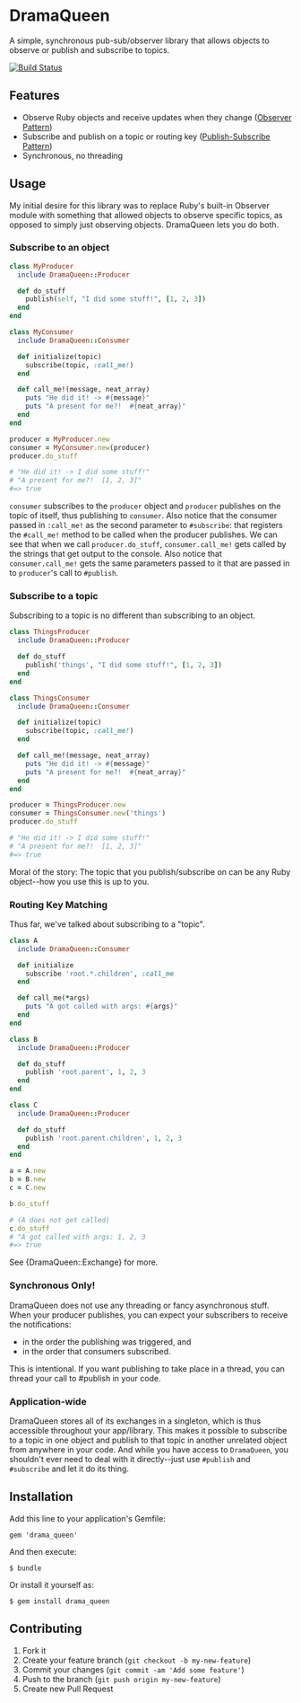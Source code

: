 # DramaQueen

A simple, synchronous pub-sub/observer library that allows objects to observe or
publish and subscribe to topics.

[![Build Status](https://travis-ci.org/turboladen/drama_queen.png?branch=master)](https://travis-ci.org/turboladen/drama_queen)

## Features

* Observe Ruby objects and receive updates when they change
  ([Observer Pattern](http://en.wikipedia.org/wiki/Observer_pattern))
* Subscribe and publish on a topic or routing key
  ([Publish-Subscribe Pattern](http://en.wikipedia.org/wiki/Publish–subscribe_pattern))
* Synchronous, no threading


## Usage

My initial desire for this library was to replace Ruby's built-in Observer
module with something that allowed objects to observe specific topics, as
opposed to simply just observing objects.  DramaQueen lets you do both.

### Subscribe to an object

```ruby
class MyProducer
  include DramaQueen::Producer

  def do_stuff
    publish(self, "I did some stuff!", [1, 2, 3])
  end
end

class MyConsumer
  include DramaQueen::Consumer

  def initialize(topic)
    subscribe(topic, :call_me!)
  end

  def call_me!(message, neat_array)
    puts "He did it! -> #{message}"
    puts "A present for me?!  #{neat_array}"
  end
end

producer = MyProducer.new
consumer = MyConsumer.new(producer)
producer.do_stuff

# "He did it! -> I did some stuff!"
# "A present for me?!  [1, 2, 3]"
#=> true
```

`consumer` subscribes to the `producer` object and `producer` publishes on the
topic of itself, thus publishing to `consumer`.  Also notice that the consumer
passed in `:call_me!` as the second parameter to `#subscribe`: that registers
the `#call_me!` method to be called when the producer publishes.  We can see
that when we call `producer.do_stuff`, `consumer.call_me!` gets called by
the strings that get output to the console.  Also notice that `consumer.call_me!`
gets the same parameters passed to it that are passed in to `producer`'s call
to `#publish`.


### Subscribe to a topic

Subscribing to a topic is no different than subscribing to an object.

```ruby
class ThingsProducer
  include DramaQueen::Producer

  def do_stuff
    publish('things', "I did some stuff!", [1, 2, 3])
  end
end

class ThingsConsumer
  include DramaQueen::Consumer

  def initialize(topic)
    subscribe(topic, :call_me!)
  end

  def call_me!(message, neat_array)
    puts "He did it! -> #{message}"
    puts "A present for me?!  #{neat_array}"
  end
end

producer = ThingsProducer.new
consumer = ThingsConsumer.new('things')
producer.do_stuff

# "He did it! -> I did some stuff!"
# "A present for me?!  [1, 2, 3]"
#=> true
```

Moral of the story: The topic that you publish/subscribe on can be any Ruby
object--how you use this is up to you.

### Routing Key Matching

Thus far, we've talked about subscribing to a "topic".

```ruby
class A
  include DramaQueen::Consumer

  def initialize
    subscribe 'root.*.children', :call_me
  end

  def call_me(*args)
    puts "A got called with args: #{args}"
  end
end

class B
  include DramaQueen::Producer

  def do_stuff
    publish 'root.parent', 1, 2, 3
  end
end

class C
  include DramaQueen::Producer

  def do_stuff
    publish 'root.parent.children', 1, 2, 3
  end
end

a = A.new
b = B.new
c = C.new

b.do_stuff

# (A does not get called)
c.do_stuff
# "A got called with args: 1, 2, 3
#=> true
```

See {DramaQueen::Exchange} for more.

### Synchronous Only!

DramaQueen does not use any threading or fancy asynchronous stuff.  When your
producer publishes, you can expect your subscribers to receive the notifications:

* in the order the publishing was triggered, and
* in the order that consumers subscribed.

This is intentional.  If you want publishing to take place in a thread, you can
thread your call to #publish in your code.

### Application-wide

DramaQueen stores all of its exchanges in a singleton, which is thus accessible
throughout your app/library.  This makes it possible to subscribe to a topic in
one object and publish to that topic in another unrelated object from anywhere
in your code.  And while you have access to `DramaQueen`, you shouldn't ever
need to deal with it directly--just use `#publish` and `#subscribe` and let it
do its thing.


## Installation

Add this line to your application's Gemfile:

    gem 'drama_queen'

And then execute:

    $ bundle

Or install it yourself as:

    $ gem install drama_queen


## Contributing

1. Fork it
2. Create your feature branch (`git checkout -b my-new-feature`)
3. Commit your changes (`git commit -am 'Add some feature'`)
4. Push to the branch (`git push origin my-new-feature`)
5. Create new Pull Request

